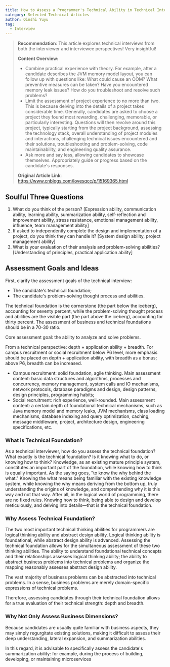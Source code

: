 ```yaml
---
title: How to Assess a Programmer's Technical Ability in Technical Interviews
category: Selected Technical Articles
author: Qinshi Yuyu
tag:
  - Interview
---
```


> **Recommendation**: This article explores technical interviews from both the interviewer and interviewee perspectives! Very insightful!
>
> **Content Overview:**
>
> - Combine practical experience with theory. For example, after a candidate describes the JVM memory model layout, you can follow up with questions like: What could cause an OOM? What preventive measures can be taken? Have you encountered memory leak issues? How do you troubleshoot and resolve such problems?
> - Limit the assessment of project experience to no more than two. This is because delving into the details of a project takes considerable time. Generally, candidates are asked to choose a project they found most rewarding, challenging, memorable, or particularly interesting. Questions will then revolve around this project, typically starting from the project background, assessing the technology stack, overall understanding of project modules and interactions, challenging technical issues encountered and their solutions, troubleshooting and problem-solving, code maintainability, and engineering quality assurance.
> - Ask more and say less, allowing candidates to showcase themselves. Appropriately guide or progress based on the candidate's responses.
>
> **Original Article Link**: <https://www.cnblogs.com/lovesqcc/p/15169365.html>

## Soulful Three Questions

1. What do you think of the person? [Expression ability, communication ability, learning ability, summarization ability, self-reflection and improvement ability, stress resistance, emotional management ability, influence, team management ability]
1. If asked to independently complete the design and implementation of a project, do you think they can handle it? [System design ability, project management ability]
1. What is your evaluation of their analysis and problem-solving abilities? [Understanding of principles, practical application ability]

## Assessment Goals and Ideas

First, clarify the assessment goals of the technical interview:

- The candidate's technical foundation;
- The candidate's problem-solving thought process and abilities.

The technical foundation is the cornerstone (the part below the iceberg), accounting for seventy percent, while the problem-solving thought process and abilities are the visible part (the part above the iceberg), accounting for thirty percent. The assessment of business and technical foundations should be in a 70-30 ratio.

Core assessment goal: the ability to analyze and solve problems.

From a technical perspective: depth + application ability + breadth. For campus recruitment or social recruitment below P6 level, more emphasis should be placed on depth + application ability, with breadth as a bonus; above P6, breadth can be increased.

- Campus recruitment: solid foundation, agile thinking. Main assessment content: basic data structures and algorithms, processes and concurrency, memory management, system calls and IO mechanisms, network protocols, database paradigms and design, design patterns, design principles, programming habits;
- Social recruitment: rich experience, well-rounded. Main assessment content: a certain depth of foundational technical mechanisms, such as Java memory model and memory leaks, JVM mechanisms, class loading mechanisms, database indexing and query optimization, caching, message middleware, project, architecture design, engineering specifications, etc.

### What is Technical Foundation?

As a technical interviewer, how do you assess the technical foundation? What exactly is the technical foundation? Is it knowing what to do, or knowing how to think? Knowledge, as an existing mature principle system, constitutes an important part of the foundation, while knowing how to think is equally important. As the saying goes, "to know the why behind the what." Knowing the what means being familiar with the existing knowledge system, while knowing the why means deriving from the bottom up, truly understanding the origins of knowledge, and comprehending why it is this way and not that way. After all, in the logical world of programming, there are no fixed rules. Knowing how to think, being able to design and develop meticulously, and delving into details—that is the technical foundation.

### Why Assess Technical Foundation?

The two most important technical thinking abilities for programmers are logical thinking ability and abstract design ability. Logical thinking ability is foundational, while abstract design ability is advanced. Assessing the technical foundation allows for the simultaneous assessment of these two thinking abilities. The ability to understand foundational technical concepts and their relationships assesses logical thinking ability; the ability to abstract business problems into technical problems and organize the mapping reasonably assesses abstract design ability.

The vast majority of business problems can be abstracted into technical problems. In a sense, business problems are merely domain-specific expressions of technical problems.

Therefore, assessing candidates through their technical foundation allows for a true evaluation of their technical strength: depth and breadth.

### Why Not Only Assess Business Dimensions?

Because candidates are usually quite familiar with business aspects, they may simply regurgitate existing solutions, making it difficult to assess their deep understanding, lateral expansion, and summarization abilities.

In this regard, it is advisable to specifically assess the candidate's summarization ability: for example, during the process of building, developing, or maintaining microservices
